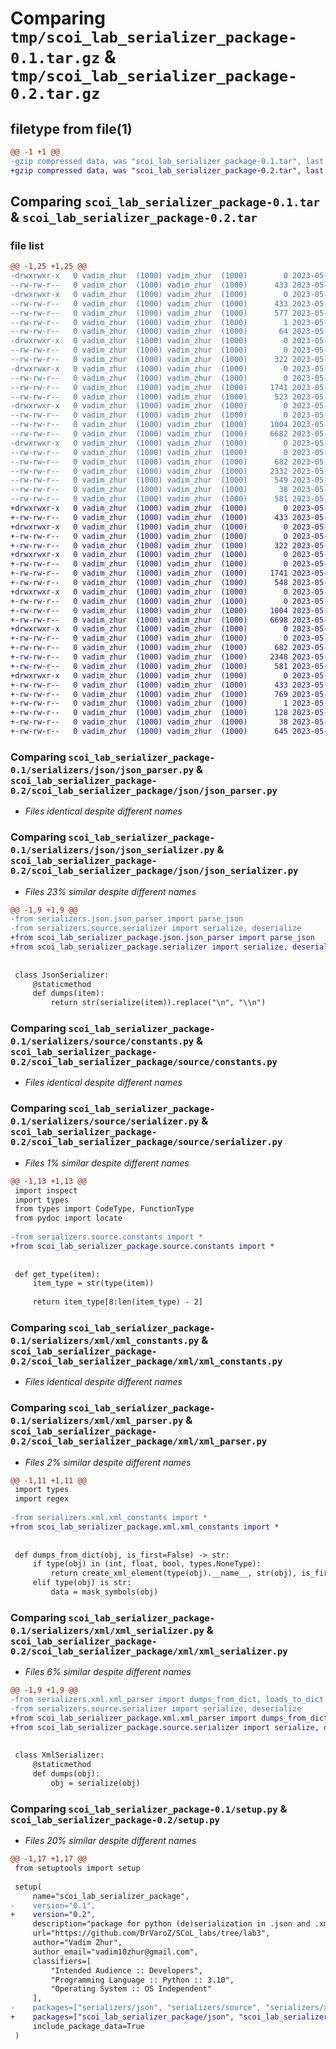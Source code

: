 # Comparing `tmp/scoi_lab_serializer_package-0.1.tar.gz` & `tmp/scoi_lab_serializer_package-0.2.tar.gz`

## filetype from file(1)

```diff
@@ -1 +1 @@
-gzip compressed data, was "scoi_lab_serializer_package-0.1.tar", last modified: Wed May 10 14:53:59 2023, max compression
+gzip compressed data, was "scoi_lab_serializer_package-0.2.tar", last modified: Wed May 10 15:07:40 2023, max compression
```

## Comparing `scoi_lab_serializer_package-0.1.tar` & `scoi_lab_serializer_package-0.2.tar`

### file list

```diff
@@ -1,25 +1,25 @@
-drwxrwxr-x   0 vadim_zhur  (1000) vadim_zhur  (1000)        0 2023-05-10 14:53:59.728988 scoi_lab_serializer_package-0.1/
--rw-rw-r--   0 vadim_zhur  (1000) vadim_zhur  (1000)      433 2023-05-10 14:53:59.728988 scoi_lab_serializer_package-0.1/PKG-INFO
-drwxrwxr-x   0 vadim_zhur  (1000) vadim_zhur  (1000)        0 2023-05-10 14:53:59.728988 scoi_lab_serializer_package-0.1/scoi_lab_serializer_package.egg-info/
--rw-rw-r--   0 vadim_zhur  (1000) vadim_zhur  (1000)      433 2023-05-10 14:53:59.000000 scoi_lab_serializer_package-0.1/scoi_lab_serializer_package.egg-info/PKG-INFO
--rw-rw-r--   0 vadim_zhur  (1000) vadim_zhur  (1000)      577 2023-05-10 14:53:59.000000 scoi_lab_serializer_package-0.1/scoi_lab_serializer_package.egg-info/SOURCES.txt
--rw-rw-r--   0 vadim_zhur  (1000) vadim_zhur  (1000)        1 2023-05-10 14:53:59.000000 scoi_lab_serializer_package-0.1/scoi_lab_serializer_package.egg-info/dependency_links.txt
--rw-rw-r--   0 vadim_zhur  (1000) vadim_zhur  (1000)       64 2023-05-10 14:53:59.000000 scoi_lab_serializer_package-0.1/scoi_lab_serializer_package.egg-info/top_level.txt
-drwxrwxr-x   0 vadim_zhur  (1000) vadim_zhur  (1000)        0 2023-05-10 14:53:59.728988 scoi_lab_serializer_package-0.1/serializers/
--rw-rw-r--   0 vadim_zhur  (1000) vadim_zhur  (1000)        0 2023-05-10 14:50:53.000000 scoi_lab_serializer_package-0.1/serializers/__init__.py
--rw-rw-r--   0 vadim_zhur  (1000) vadim_zhur  (1000)      322 2023-05-08 08:54:46.000000 scoi_lab_serializer_package-0.1/serializers/factory.py
-drwxrwxr-x   0 vadim_zhur  (1000) vadim_zhur  (1000)        0 2023-05-10 14:53:59.728988 scoi_lab_serializer_package-0.1/serializers/json/
--rw-rw-r--   0 vadim_zhur  (1000) vadim_zhur  (1000)        0 2023-05-04 14:49:50.000000 scoi_lab_serializer_package-0.1/serializers/json/__init__.py
--rw-rw-r--   0 vadim_zhur  (1000) vadim_zhur  (1000)     1741 2023-05-08 08:45:06.000000 scoi_lab_serializer_package-0.1/serializers/json/json_parser.py
--rw-rw-r--   0 vadim_zhur  (1000) vadim_zhur  (1000)      523 2023-05-08 07:17:50.000000 scoi_lab_serializer_package-0.1/serializers/json/json_serializer.py
-drwxrwxr-x   0 vadim_zhur  (1000) vadim_zhur  (1000)        0 2023-05-10 14:53:59.728988 scoi_lab_serializer_package-0.1/serializers/source/
--rw-rw-r--   0 vadim_zhur  (1000) vadim_zhur  (1000)        0 2023-05-04 10:05:02.000000 scoi_lab_serializer_package-0.1/serializers/source/__init__.py
--rw-rw-r--   0 vadim_zhur  (1000) vadim_zhur  (1000)     1004 2023-05-08 10:34:14.000000 scoi_lab_serializer_package-0.1/serializers/source/constants.py
--rw-rw-r--   0 vadim_zhur  (1000) vadim_zhur  (1000)     6682 2023-05-08 10:44:42.000000 scoi_lab_serializer_package-0.1/serializers/source/serializer.py
-drwxrwxr-x   0 vadim_zhur  (1000) vadim_zhur  (1000)        0 2023-05-10 14:53:59.728988 scoi_lab_serializer_package-0.1/serializers/xml/
--rw-rw-r--   0 vadim_zhur  (1000) vadim_zhur  (1000)        0 2023-05-08 07:41:47.000000 scoi_lab_serializer_package-0.1/serializers/xml/__init__.py
--rw-rw-r--   0 vadim_zhur  (1000) vadim_zhur  (1000)      682 2023-05-09 09:48:58.000000 scoi_lab_serializer_package-0.1/serializers/xml/xml_constants.py
--rw-rw-r--   0 vadim_zhur  (1000) vadim_zhur  (1000)     2332 2023-05-09 09:48:58.000000 scoi_lab_serializer_package-0.1/serializers/xml/xml_parser.py
--rw-rw-r--   0 vadim_zhur  (1000) vadim_zhur  (1000)      549 2023-05-08 20:08:32.000000 scoi_lab_serializer_package-0.1/serializers/xml/xml_serializer.py
--rw-rw-r--   0 vadim_zhur  (1000) vadim_zhur  (1000)       38 2023-05-10 14:53:59.728988 scoi_lab_serializer_package-0.1/setup.cfg
--rw-rw-r--   0 vadim_zhur  (1000) vadim_zhur  (1000)      581 2023-05-10 14:53:19.000000 scoi_lab_serializer_package-0.1/setup.py
+drwxrwxr-x   0 vadim_zhur  (1000) vadim_zhur  (1000)        0 2023-05-10 15:07:40.632916 scoi_lab_serializer_package-0.2/
+-rw-rw-r--   0 vadim_zhur  (1000) vadim_zhur  (1000)      433 2023-05-10 15:07:40.632916 scoi_lab_serializer_package-0.2/PKG-INFO
+drwxrwxr-x   0 vadim_zhur  (1000) vadim_zhur  (1000)        0 2023-05-10 15:07:40.632916 scoi_lab_serializer_package-0.2/scoi_lab_serializer_package/
+-rw-rw-r--   0 vadim_zhur  (1000) vadim_zhur  (1000)        0 2023-05-10 14:50:53.000000 scoi_lab_serializer_package-0.2/scoi_lab_serializer_package/__init__.py
+-rw-rw-r--   0 vadim_zhur  (1000) vadim_zhur  (1000)      322 2023-05-08 08:54:46.000000 scoi_lab_serializer_package-0.2/scoi_lab_serializer_package/factory.py
+drwxrwxr-x   0 vadim_zhur  (1000) vadim_zhur  (1000)        0 2023-05-10 15:07:40.632916 scoi_lab_serializer_package-0.2/scoi_lab_serializer_package/json/
+-rw-rw-r--   0 vadim_zhur  (1000) vadim_zhur  (1000)        0 2023-05-04 14:49:50.000000 scoi_lab_serializer_package-0.2/scoi_lab_serializer_package/json/__init__.py
+-rw-rw-r--   0 vadim_zhur  (1000) vadim_zhur  (1000)     1741 2023-05-08 08:45:06.000000 scoi_lab_serializer_package-0.2/scoi_lab_serializer_package/json/json_parser.py
+-rw-rw-r--   0 vadim_zhur  (1000) vadim_zhur  (1000)      548 2023-05-10 15:04:52.000000 scoi_lab_serializer_package-0.2/scoi_lab_serializer_package/json/json_serializer.py
+drwxrwxr-x   0 vadim_zhur  (1000) vadim_zhur  (1000)        0 2023-05-10 15:07:40.632916 scoi_lab_serializer_package-0.2/scoi_lab_serializer_package/source/
+-rw-rw-r--   0 vadim_zhur  (1000) vadim_zhur  (1000)        0 2023-05-04 10:05:02.000000 scoi_lab_serializer_package-0.2/scoi_lab_serializer_package/source/__init__.py
+-rw-rw-r--   0 vadim_zhur  (1000) vadim_zhur  (1000)     1004 2023-05-08 10:34:14.000000 scoi_lab_serializer_package-0.2/scoi_lab_serializer_package/source/constants.py
+-rw-rw-r--   0 vadim_zhur  (1000) vadim_zhur  (1000)     6698 2023-05-10 15:04:23.000000 scoi_lab_serializer_package-0.2/scoi_lab_serializer_package/source/serializer.py
+drwxrwxr-x   0 vadim_zhur  (1000) vadim_zhur  (1000)        0 2023-05-10 15:07:40.632916 scoi_lab_serializer_package-0.2/scoi_lab_serializer_package/xml/
+-rw-rw-r--   0 vadim_zhur  (1000) vadim_zhur  (1000)        0 2023-05-08 07:41:47.000000 scoi_lab_serializer_package-0.2/scoi_lab_serializer_package/xml/__init__.py
+-rw-rw-r--   0 vadim_zhur  (1000) vadim_zhur  (1000)      682 2023-05-09 09:48:58.000000 scoi_lab_serializer_package-0.2/scoi_lab_serializer_package/xml/xml_constants.py
+-rw-rw-r--   0 vadim_zhur  (1000) vadim_zhur  (1000)     2348 2023-05-10 15:05:15.000000 scoi_lab_serializer_package-0.2/scoi_lab_serializer_package/xml/xml_parser.py
+-rw-rw-r--   0 vadim_zhur  (1000) vadim_zhur  (1000)      581 2023-05-10 15:05:37.000000 scoi_lab_serializer_package-0.2/scoi_lab_serializer_package/xml/xml_serializer.py
+drwxrwxr-x   0 vadim_zhur  (1000) vadim_zhur  (1000)        0 2023-05-10 15:07:40.632916 scoi_lab_serializer_package-0.2/scoi_lab_serializer_package.egg-info/
+-rw-rw-r--   0 vadim_zhur  (1000) vadim_zhur  (1000)      433 2023-05-10 15:07:40.000000 scoi_lab_serializer_package-0.2/scoi_lab_serializer_package.egg-info/PKG-INFO
+-rw-rw-r--   0 vadim_zhur  (1000) vadim_zhur  (1000)      769 2023-05-10 15:07:40.000000 scoi_lab_serializer_package-0.2/scoi_lab_serializer_package.egg-info/SOURCES.txt
+-rw-rw-r--   0 vadim_zhur  (1000) vadim_zhur  (1000)        1 2023-05-10 15:07:40.000000 scoi_lab_serializer_package-0.2/scoi_lab_serializer_package.egg-info/dependency_links.txt
+-rw-rw-r--   0 vadim_zhur  (1000) vadim_zhur  (1000)      128 2023-05-10 15:07:40.000000 scoi_lab_serializer_package-0.2/scoi_lab_serializer_package.egg-info/top_level.txt
+-rw-rw-r--   0 vadim_zhur  (1000) vadim_zhur  (1000)       38 2023-05-10 15:07:40.632916 scoi_lab_serializer_package-0.2/setup.cfg
+-rw-rw-r--   0 vadim_zhur  (1000) vadim_zhur  (1000)      645 2023-05-10 15:07:12.000000 scoi_lab_serializer_package-0.2/setup.py
```

### Comparing `scoi_lab_serializer_package-0.1/serializers/json/json_parser.py` & `scoi_lab_serializer_package-0.2/scoi_lab_serializer_package/json/json_parser.py`

 * *Files identical despite different names*

### Comparing `scoi_lab_serializer_package-0.1/serializers/json/json_serializer.py` & `scoi_lab_serializer_package-0.2/scoi_lab_serializer_package/json/json_serializer.py`

 * *Files 23% similar despite different names*

```diff
@@ -1,9 +1,9 @@
-from serializers.json.json_parser import parse_json
-from serializers.source.serializer import serialize, deserialize
+from scoi_lab_serializer_package.json.json_parser import parse_json
+from scoi_lab_serializer_package.serializer import serialize, deserialize
 
 
 class JsonSerializer:
     @staticmethod
     def dumps(item):
         return str(serialize(item)).replace("\n", "\\n")
```

### Comparing `scoi_lab_serializer_package-0.1/serializers/source/constants.py` & `scoi_lab_serializer_package-0.2/scoi_lab_serializer_package/source/constants.py`

 * *Files identical despite different names*

### Comparing `scoi_lab_serializer_package-0.1/serializers/source/serializer.py` & `scoi_lab_serializer_package-0.2/scoi_lab_serializer_package/source/serializer.py`

 * *Files 1% similar despite different names*

```diff
@@ -1,13 +1,13 @@
 import inspect
 import types
 from types import CodeType, FunctionType
 from pydoc import locate
 
-from serializers.source.constants import *
+from scoi_lab_serializer_package.source.constants import *
 
 
 def get_type(item):
     item_type = str(type(item))
 
     return item_type[8:len(item_type) - 2]
```

### Comparing `scoi_lab_serializer_package-0.1/serializers/xml/xml_constants.py` & `scoi_lab_serializer_package-0.2/scoi_lab_serializer_package/xml/xml_constants.py`

 * *Files identical despite different names*

### Comparing `scoi_lab_serializer_package-0.1/serializers/xml/xml_parser.py` & `scoi_lab_serializer_package-0.2/scoi_lab_serializer_package/xml/xml_parser.py`

 * *Files 2% similar despite different names*

```diff
@@ -1,11 +1,11 @@
 import types
 import regex
 
-from serializers.xml.xml_constants import *
+from scoi_lab_serializer_package.xml.xml_constants import *
 
 
 def dumps_from_dict(obj, is_first=False) -> str:
     if type(obj) in (int, float, bool, types.NoneType):
         return create_xml_element(type(obj).__name__, str(obj), is_first)
     elif type(obj) is str:
         data = mask_symbols(obj)
```

### Comparing `scoi_lab_serializer_package-0.1/serializers/xml/xml_serializer.py` & `scoi_lab_serializer_package-0.2/scoi_lab_serializer_package/xml/xml_serializer.py`

 * *Files 6% similar despite different names*

```diff
@@ -1,9 +1,9 @@
-from serializers.xml.xml_parser import dumps_from_dict, loads_to_dict
-from serializers.source.serializer import serialize, deserialize
+from scoi_lab_serializer_package.xml.xml_parser import dumps_from_dict, loads_to_dict
+from scoi_lab_serializer_package.source.serializer import serialize, deserialize
 
 
 class XmlSerializer:
     @staticmethod
     def dumps(obj):
         obj = serialize(obj)
```

### Comparing `scoi_lab_serializer_package-0.1/setup.py` & `scoi_lab_serializer_package-0.2/setup.py`

 * *Files 20% similar despite different names*

```diff
@@ -1,17 +1,17 @@
 from setuptools import setup
 
 setup(
     name="scoi_lab_serializer_package",
-    version="0.1",
+    version="0.2",
     description="package for python (de)serialization in .json and .xml",
     url="https://github.com/DrVaroZ/SCoL_labs/tree/lab3",
     author="Vadim Zhur",
     author_email="vadim10zhur@gmail.com",
     classifiers=[
         "Intended Audience :: Developers",
         "Programming Language :: Python :: 3.10",
         "Operating System :: OS Independent"
     ],
-    packages=["serializers/json", "serializers/source", "serializers/xml", "serializers"],
+    packages=["scoi_lab_serializer_package/json", "scoi_lab_serializer_package/source", "scoi_lab_serializer_package/xml", "scoi_lab_serializer_package"],
     include_package_data=True
 )
```

